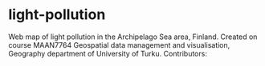 # light-pollution
Web map of light pollution in the Archipelago Sea area, Finland. Created on course MAAN7764 Geospatial data management and visualisation, Geography department of University of Turku. Contributors: 

